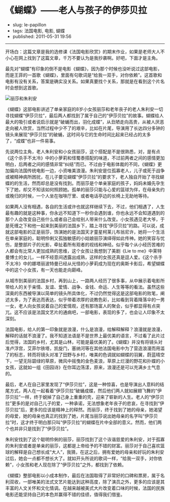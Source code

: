 # 《蝴蝶》——老人与孩子的伊莎贝拉

- slug: le-papillon
- tags: 法国电影, 电影, 蝴蝶
- published: 2011-05-31 19:56

----------

开场白：这篇文章是我的选修课《法国电影欣赏》的期末作业，如果是老师大人不小心在网上找到了这篇文章，千万不要认为是我抄袭啊。好吧，下面才是主角。

最先对“蝴蝶”有印象的倒不是电影《蝴蝶》，因为那个时候也没听说过这部电影，而是王菲的一首歌《蝴蝶》，里面有句歌词是“给我一双手，对你依赖”。这首歌和电影有没有关系，答案是确实没关系。如果真要找个关系，那就是在看到这个片名时会想到这首歌。

![丽莎和朱利安](//dn-serho.qbox.me/blog/2011053101.jpg)

《蝴蝶》这部电影讲述了单亲家庭的8岁小女孩丽莎和老年丧子的老人朱利安一切寻找蝴蝶“伊莎贝拉”，最后两人都找到了属于自己的“伊莎贝拉”的故事。蝴蝶给人最大的吸引或者说启示就是“破蛹而出，羽化成蝶”，从丑陋走向高贵，从被人厌恶走向被人欣赏，当然过程中少不了的艰辛，比如在片尾，导演用了长达四分多钟的镜头来展现“伊莎贝拉”的破蛹，这时间与它的生命时间比起来已经占的太多了，“成蝶”也非一件易事。

先说两位主角，老人朱利安和小女孩丽莎，这个搭配是不是很熟悉，对，是有点《这个杀手不太冷》中的小萝莉和怪蜀黍搭配的味道，不过前两者之间的感情更加明白，后两者之间的感情非常“纠结”而已。不过由于电影体裁的不同，《蝴蝶》更加偏向法国传统电影一边，小资唯美浪漫。朱利安是位孤寡老人，儿子或死于战争或被精神病所困扰，在儿子要见蝴蝶“伊莎贝拉”的要求下，老人独自开始了寻找蝴蝶的的生活，然而却总是没有找到。而丽莎是个单亲家庭的孩子，妈妈未婚先孕生下了她，却又不知该如何照顾她。孤单的丽莎只能与心爱的篮球为伴，在母亲失约或晚归的时候，一个人坐在咖啡厅里、或者电话亭边的长椅上无助地等待。

如果两人没有相遇，各自的生活或许也就这样继续下去，不过，他们相遇了，人生最有趣的就是这种事，你永远不知道下一秒你会遇到谁，你也永远不会知道遇到的那个人会改变自己些什么或者自己会给别人带来什么改变。小女孩遇见老大爷，于是死缠之下和他一起来到美丽的法国乡下，踏上寻找“伊莎贝拉”的路。可以说，成就这部电影的正是丽莎，饰演她的是法国天才童星柯莱儿布翁尼许，她将一个生活在单亲家庭的，聪明伶俐又孤独敏感的小姑娘丽莎演绎得如此传神。她的笑容与忧伤，是整部片子的光影，牵扯着所有观者的视线和神经。似乎每个从小经历苦难的人都会有比常人更加成熟的思维，这个女孩让我想到了美剧《Lie to me》中莱特曼博士的女儿，一样不经意间透露出成熟，这样的女孩还真是逗人爱。《这个杀手不太冷》中的娜塔丽波特曼已经从光怪的小萝莉成为现在的奥斯卡影后，希望蝴蝶中的这个小女孩，有一天也能走向巅峰。

从城市到美丽的法国乡村，再到山上，一路两人经历了很多事，从中展示着电影所带给人的关于亲情、友谊、爱情、战争、金钱、命运、人生等等的看法。虽然这些深奥的东西被导演以简单的镜头所具体化，不过仍然觉得这是这部电影的败笔，阐述太多，为了表达而表达，似乎带着浓厚的说教色彩，比如看到背着降落伞的一男一女，老人向女孩说着自己的爱情观，还有那场富人的聚会，似乎都显得有点突兀。这不应该是法国文艺片的通病吧，一部电影，表现的多了，也会让人印象不太深刻。

法国电影，给人的第一印象就是浪漫，什么是浪漫，给解释解释？浪漫就是浪漫，解释的话就不浪漫了。我不知道法语是不是世界上最优美的语言，不过看了此片过后觉得，法国的乡村，尤其是山林，可能是最优美的了。《蝴蝶》并没有将镜头对准卢浮宫，艾菲尔铁塔，凯旋门，塞纳河等在其他法国电影中为了营造浪漫而用滥了的标志，转而将镜头对准了田野与乡村，唯美的色调就如蝴蝶的羽翼，蔚蓝晴空下，一望无际碧绿的草原，微风中摇曳的金色麦浪，草原上烂漫的野花和扑蝶的小女孩，这就如一组《田园诗》在你耳边荡漾，原来，浪漫还是可以充满乡土气息的。

最后，老人在自己家里发现了“伊莎贝拉”，这是一种惊喜，也是导演出人意料的结尾方式，两人在一起看着“伊莎贝拉”破蛹成蝶，然后他们两人就如展翅飞舞的“伊莎贝拉”一样，终于蜕掉了自己身上重重的壳，迎来了崭新的人生。老人的“伊莎贝拉”更多的是对自己儿子的爱，一种承诺，无法想象老年丧子的悲哀，在寻找到“伊莎贝拉”后，更多的应该是精神上的释然。而丽莎，终于找到了她的母亲，她渴望的母爱，她的母亲也真正的找到了她，片尾当丽莎说出她母亲的名字叫“伊莎贝拉”时，这才终于明白那只叫“伊莎贝拉”的蝴蝶在片中全部的意义。然而，他们两个也并非只是找到了“伊莎贝拉”。

朱利安找到了这个聪明伶俐的丽莎，丽莎找到了这个诙谐慈爱的朱利安，对于孤寡的朱利安或者是单亲的丽莎，这都是上帝给予的不错的财富。丽莎对于自己喜欢篮球的解释是自己想长成“大人”，我猜，在这之后，拥有爱她的母亲和好玩的朱利安过后，她会一点都不想长大了。就如开头所说的歌词一样，“给我一双手，对你依赖”，小女孩和老人现在除了“伊莎贝拉”之外，都找到了依赖。

《蝴蝶》整部电影以小成本制作，最后在法国取得了非常好的口碑和票房，属于名利双收，一部唯美的法式文艺片能达到这种高度，除了演员之外，更多的应该是其丰富的人文关怀和文化情调。在越来越被美式大片改变着口味的时候，法国的民族电影还能坚持自己的本色并赢得不错的佳绩，值得我们借鉴。
